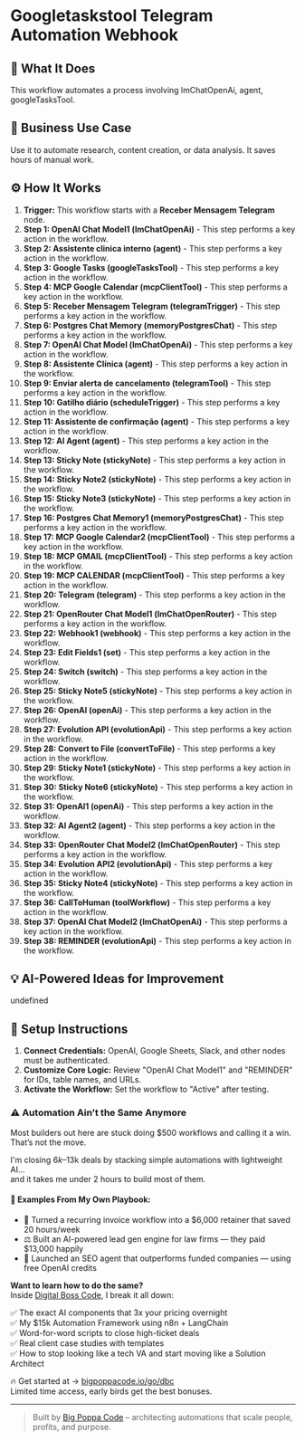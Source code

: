 # Googletaskstool Telegram Automation Webhook

## 🚀 What It Does
This workflow automates a process involving lmChatOpenAi, agent, googleTasksTool.

## 💼 Business Use Case
Use it to automate research, content creation, or data analysis. It saves hours of manual work.

## ⚙️ How It Works
1.  **Trigger:** This workflow starts with a **Receber Mensagem Telegram** node.
2. **Step 1: OpenAI Chat Model1 (lmChatOpenAi)** - This step performs a key action in the workflow.
3. **Step 2: Assistente clinica interno (agent)** - This step performs a key action in the workflow.
4. **Step 3: Google Tasks (googleTasksTool)** - This step performs a key action in the workflow.
5. **Step 4: MCP Google Calendar (mcpClientTool)** - This step performs a key action in the workflow.
6. **Step 5: Receber Mensagem Telegram (telegramTrigger)** - This step performs a key action in the workflow.
7. **Step 6: Postgres Chat Memory (memoryPostgresChat)** - This step performs a key action in the workflow.
8. **Step 7: OpenAI Chat Model (lmChatOpenAi)** - This step performs a key action in the workflow.
9. **Step 8: Assistente Clínica (agent)** - This step performs a key action in the workflow.
10. **Step 9: Enviar alerta de cancelamento (telegramTool)** - This step performs a key action in the workflow.
11. **Step 10: Gatilho diário (scheduleTrigger)** - This step performs a key action in the workflow.
12. **Step 11: Assistente de confirmação (agent)** - This step performs a key action in the workflow.
13. **Step 12: AI Agent (agent)** - This step performs a key action in the workflow.
14. **Step 13: Sticky Note (stickyNote)** - This step performs a key action in the workflow.
15. **Step 14: Sticky Note2 (stickyNote)** - This step performs a key action in the workflow.
16. **Step 15: Sticky Note3 (stickyNote)** - This step performs a key action in the workflow.
17. **Step 16: Postgres Chat Memory1 (memoryPostgresChat)** - This step performs a key action in the workflow.
18. **Step 17: MCP Google Calendar2 (mcpClientTool)** - This step performs a key action in the workflow.
19. **Step 18: MCP GMAIL (mcpClientTool)** - This step performs a key action in the workflow.
20. **Step 19: MCP CALENDAR (mcpClientTool)** - This step performs a key action in the workflow.
21. **Step 20: Telegram (telegram)** - This step performs a key action in the workflow.
22. **Step 21: OpenRouter Chat Model1 (lmChatOpenRouter)** - This step performs a key action in the workflow.
23. **Step 22: Webhook1 (webhook)** - This step performs a key action in the workflow.
24. **Step 23: Edit Fields1 (set)** - This step performs a key action in the workflow.
25. **Step 24: Switch (switch)** - This step performs a key action in the workflow.
26. **Step 25: Sticky Note5 (stickyNote)** - This step performs a key action in the workflow.
27. **Step 26: OpenAI (openAi)** - This step performs a key action in the workflow.
28. **Step 27: Evolution API (evolutionApi)** - This step performs a key action in the workflow.
29. **Step 28: Convert to File (convertToFile)** - This step performs a key action in the workflow.
30. **Step 29: Sticky Note1 (stickyNote)** - This step performs a key action in the workflow.
31. **Step 30: Sticky Note6 (stickyNote)** - This step performs a key action in the workflow.
32. **Step 31: OpenAI1 (openAi)** - This step performs a key action in the workflow.
33. **Step 32: AI Agent2 (agent)** - This step performs a key action in the workflow.
34. **Step 33: OpenRouter Chat Model2 (lmChatOpenRouter)** - This step performs a key action in the workflow.
35. **Step 34: Evolution API2 (evolutionApi)** - This step performs a key action in the workflow.
36. **Step 35: Sticky Note4 (stickyNote)** - This step performs a key action in the workflow.
37. **Step 36: CallToHuman (toolWorkflow)** - This step performs a key action in the workflow.
38. **Step 37: OpenAI Chat Model2 (lmChatOpenAi)** - This step performs a key action in the workflow.
39. **Step 38: REMINDER (evolutionApi)** - This step performs a key action in the workflow.

## 💡 AI-Powered Ideas for Improvement
undefined

## 🔧 Setup Instructions
1. **Connect Credentials:** OpenAI, Google Sheets, Slack, and other nodes must be authenticated.
2. **Customize Core Logic:** Review "OpenAI Chat Model1" and "REMINDER" for IDs, table names, and URLs.
3. **Activate the Workflow:** Set the workflow to "Active" after testing.

### ⚠️ Automation Ain’t the Same Anymore

Most builders out here are stuck doing $500 workflows and calling it a win.  
That’s not the move.  

I'm closing $6k–$13k deals by stacking simple automations with lightweight AI...  
and it takes me under 2 hours to build most of them.

#### 🧠 Examples From My Own Playbook:
- 🔁 Turned a recurring invoice workflow into a $6,000 retainer that saved 20 hours/week  
- ⚖️ Built an AI-powered lead gen engine for law firms — they paid $13,000 happily  
- 🚀 Launched an SEO agent that outperforms funded companies — using free OpenAI credits  

**Want to learn how to do the same?**  
Inside [Digital Boss Code](https://bigpoppacode.io/go/dbc), I break it all down:

✅ The exact AI components that 3x your pricing overnight  
✅ My $15k Automation Framework using n8n + LangChain  
✅ Word-for-word scripts to close high-ticket deals  
✅ Real client case studies with templates  
✅ How to stop looking like a tech VA and start moving like a Solution Architect  

🔥 Get started at → [bigpoppacode.io/go/dbc](https://bigpoppacode.io/go/dbc)  
Limited time access, early birds get the best bonuses.

---
> Built by [Big Poppa Code](https://bigpoppacode.io) – architecting automations that scale people, profits, and purpose.
